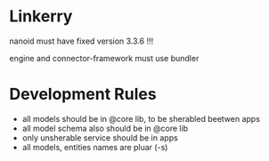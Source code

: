 # Linkerry

nanoid must have fixed version 3.3.6 !!!

engine and connector-framework must use bundler

# Development Rules
- all models should be in @core lib, to be sherabled beetwen apps
- all model schema also should be in @core lib
- only unsherable service should be in apps
- all models, entities names are pluar (-s) 

